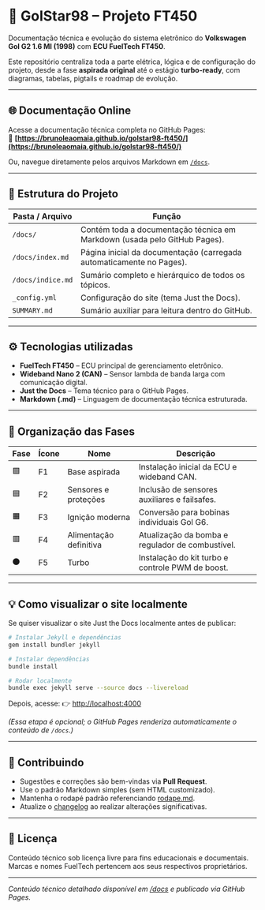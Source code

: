 # 🚗 GolStar98 – Projeto FT450

Documentação técnica e evolução do sistema eletrônico do **Volkswagen Gol G2 1.6 MI (1998)** com **ECU FuelTech FT450**.

Este repositório centraliza toda a parte elétrica, lógica e de configuração do projeto, desde a fase **aspirada original** até o estágio **turbo-ready**, com diagramas, tabelas, pigtails e roadmap de evolução.

---

## 🌐 Documentação Online

Acesse a documentação técnica completa no GitHub Pages:  
🔗 **[https://brunoleaomaia.github.io/golstar98-ft450/](https://brunoleaomaia.github.io/golstar98-ft450/)**

Ou, navegue diretamente pelos arquivos Markdown em [`/docs`](docs/).

---

## 🧭 Estrutura do Projeto

| Pasta / Arquivo | Função |
|------------------|--------|
| `/docs/` | Contém toda a documentação técnica em Markdown (usada pelo GitHub Pages). |
| `/docs/index.md` | Página inicial da documentação (carregada automaticamente no Pages). |
| `/docs/indice.md` | Sumário completo e hierárquico de todos os tópicos. |
| `_config.yml` | Configuração do site (tema Just the Docs). |
| `SUMMARY.md` | Sumário auxiliar para leitura dentro do GitHub. |

---

## ⚙️ Tecnologias utilizadas

- **FuelTech FT450** – ECU principal de gerenciamento eletrônico.  
- **Wideband Nano 2 (CAN)** – Sensor lambda de banda larga com comunicação digital.  
- **Just the Docs** – Tema técnico para o GitHub Pages.  
- **Markdown (.md)** – Linguagem de documentação técnica estruturada.  

---

## 🧱 Organização das Fases

| Fase | Ícone | Nome | Descrição |
|------|-------|------|-----------|
| 🟩 | F1 | Base aspirada | Instalação inicial da ECU e wideband CAN. |
| 🟦 | F2 | Sensores e proteções | Inclusão de sensores auxiliares e failsafes. |
| 🟧 | F3 | Ignição moderna | Conversão para bobinas individuais Gol G6. |
| 🟥 | F4 | Alimentação definitiva | Atualização da bomba e regulador de combustível. |
| ⚫ | F5 | Turbo | Instalação do kit turbo e controle PWM de boost. |

---

## 💡 Como visualizar o site localmente

Se quiser visualizar o site Just the Docs localmente antes de publicar:

```bash
# Instalar Jekyll e dependências
gem install bundler jekyll

# Instalar dependências
bundle install

# Rodar localmente
bundle exec jekyll serve --source docs --livereload
````

Depois, acesse:
👉 [http://localhost:4000](http://localhost:4000)

*(Essa etapa é opcional; o GitHub Pages renderiza automaticamente o conteúdo de `/docs`.)*

---

## 🤝 Contribuindo

* Sugestões e correções são bem-vindas via **Pull Request**.
* Use o padrão Markdown simples (sem HTML customizado).
* Mantenha o rodapé padrão referenciando [rodape.md](docs/rodape.md).
* Atualize o [changelog](docs/changelog.md) ao realizar alterações significativas.

---

## 📄 Licença

Conteúdo técnico sob licença livre para fins educacionais e documentais.
Marcas e nomes FuelTech pertencem aos seus respectivos proprietários.

---

*Conteúdo técnico detalhado disponível em [/docs](docs/) e publicado via GitHub Pages.*